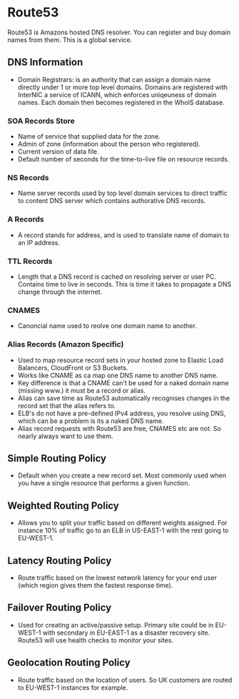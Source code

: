 # Route53
Route53 is Amazons hosted DNS resolver. You can register and buy domain names from them. This is a global service.
## DNS Information
- Domain Registrars: is an authority that can assign a domain name directly under 1 or more top level domains. Domains are registered with InterNIC a service of ICANN, which enforces uniqeuness of domain names. Each domain then becomes registered in the WhoIS database. 
### SOA Records Store
- Name of service that supplied data for the zone. 
- Admin of zone (information about the person who registered). 
- Current version of data file. 
- Default number of seconds for the time-to-live file on resource records. 
### NS Records
- Name server records used by top level domain services to direct traffic to content DNS server which contains authorative DNS records. 
### A Records 
- A record stands for address, and is used to translate name of domain to an IP address. 
### TTL Records
- Length that a DNS record is cached on resolving server or user PC. Contains time to live in seconds. This is time it takes to propagate a DNS change through the internet. 
### CNAMES
- Canoncial name used to reolve one domain name to another. 
### Alias Records (Amazon Specific)
- Used to map resource record sets in your hosted zone to Elastic Load Balancers, CloudFront or S3 Buckets. 
- Works like CNAME as ca map one DNS name to another DNS name. 
- Key difference is that a CNAME can't be used for a naked domain name (missing www.) it must be a record or alias. 
- Alias can save time as Route53 automatically recognises changes in the record set that the alias refers to. 
- ELB's do not have a pre-defined IPv4 address, you resolve using DNS, which can be a problem is its a naked DNS name. 
- Alias record requests with Route53 are free, CNAMES etc are not. So nearly always want to use them. 
## Simple Routing Policy
- Default when you create a new record set. Most commonly used when you have a single resource that performs a given function. 
## Weighted Routing Policy
- Allows you to split your traffic based on different weights assigned. For instance 10% of traffic go to an ELB in US-EAST-1 with the rest going to EU-WEST-1. 
## Latency Routing Policy
- Route traffic based on the lowest network latency for your end user (which region gives them the fastest response time). 
## Failover Routing Policy
- Used for creating an active/passive setup. Primary site could be in EU-WEST-1 with secondary in EU-EAST-1 as a disaster recovery site. Route53 will use health checks to monitor your sites. 
## Geolocation Routing Policy
- Route traffic based on the location of users. So UK customers are routed to EU-WEST-1 instances for example. 